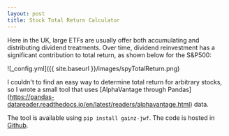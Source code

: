 ```yaml
---
layout: post
title: Stock Total Return Calculator
---
```


Here in the UK, large ETFs are usually offer both accumulating and distributing dividend treatments.  Over time, dividend reinvestment has a significant contribution to total return, as shown below for the S&P500:

![_config.yml]({{ site.baseurl }}/images/spyTotalReturn.png)

I couldn't to find an easy way to determine total return for arbitrary stocks, so I wrote a small tool that uses [AlphaVantage through Pandas] (https://pandas-datareader.readthedocs.io/en/latest/readers/alphavantage.html) data.

The tool is available using `pip install gainz-jwf`.  The code is hosted in [Github](https://github.com/jwfu/gainz).